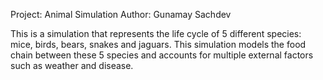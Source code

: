 Project: Animal Simulation
Author: Gunamay Sachdev

This is a simulation that represents the life cycle of 5 different species: mice, birds, bears,
snakes and jaguars. This simulation models the food chain between these 5 species and accounts for multiple external factors such as weather and disease.
